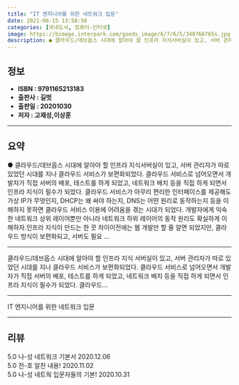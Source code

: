 ```yaml
---
title: "IT 엔지니어를 위한 네트워크 입문"
date: 2021-06-15 13:58:58
categories: [국내도서, 컴퓨터-인터넷]
image: https://bimage.interpark.com/goods_image/6/7/6/5/340766765s.jpg
description: ● 클라우드/데브옵스 시대에 알아야 할 인프라 지식서버실이 있고, 서버 관리자가 따로 있었던 시대를 지나 클라우드 서비스가 보편화되었다. 클라우드 서비스로 넘어오면서 개발자가 직접 서버의 배포, 테스트를 하게 되었고, 네트워크 배치 등을 직접 하게 되면서 인프라 지식이 필수가 되었다.
---
```


## **정보**

- **ISBN : 9791165213183**
- **출판사 : 길벗**
- **출판일 : 20201030**
- **저자 : 고재성,이상훈**

------



## **요약**

●  클라우드/데브옵스 시대에 알아야 할 인프라 지식서버실이 있고, 서버 관리자가 따로 있었던 시대를 지나 클라우드 서비스가 보편화되었다. 클라우드 서비스로 넘어오면서 개발자가 직접 서버의 배포, 테스트를 하게 되었고, 네트워크 배치 등을 직접 하게 되면서 인프라 지식이 필수가 되었다. 클라우드 서비스가 아무리 편리한 인터페이스를 제공해도 가상 IP가 무엇인지, DHCP는 왜 써야 하는지, DNS는 어떤 원리로 동작하는지 등을 이해하지 못하면 클라우드 서비스 이용에 어려움을 겪는 시대가 되었다. 개발자에게 익숙한 네트워크 상위 레이어뿐만 아니라 네트워크 하위 레이어의 동작 원리도 확실하게 이해하자.인프라 지식이 만드는 한 끗 차이이전에는 웹 개발만 할 줄 알면 되었지만, 클라우드 방식이 보편화되고, 서버도 필요 ...

------

클라우드/데브옵스 시대에 알아야 할 인프라 지식
서버실이 있고, 서버 관리자가 따로 있었던 시대를 지나 클라우드 서비스가 보편화되었다. 클라우드 서비스로 넘어오면서 개발자가 직접 서버의 배포, 테스트를 하게 되었고, 네트워크 배치 등을 직접 하게 되면서 인프라 지식이 필수가 되었다. 클라우드... 

------


IT 엔지니어를 위한 네트워크 입문 

------


## **리뷰** 

5.0 나-성 네트워크 기본서 2020.12.06 <br/>5.0 전-호 알찬 내용! 2020.11.02 <br/>5.0 나-성 네트웍 입문자들의 기본! 2020.10.31 <br/>